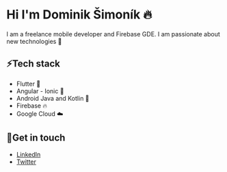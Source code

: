 # Hi I'm Dominik  Šimoník 🔥

I am a freelance mobile developer and Firebase GDE. I am passionate about new technologies 💪

 ## ⚡️Tech stack
- Flutter 📱
- Angular - Ionic 📱
- Android Java and Kotlin 📱
- Firebase 🔥
- Google Cloud ☁️

## 🤝Get in touch 
- [LinkedIn](https://www.linkedin.com/in/dominik-%C5%A1imon%C3%ADk-11a14014b/)
- [Twitter](https://twitter.com/ryzizub)
